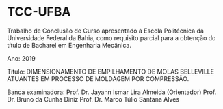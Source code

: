 # TCC-UFBA
 
Trabalho de Conclusão de Curso apresentado à Escola Politécnica da Universidade Federal da Bahia, como requisito parcial para a obtenção do título de Bacharel em Engenharia Mecânica.

Ano: 2019

Título: DIMENSIONAMENTO DE EMPILHAMENTO DE MOLAS BELLEVILLE ATUANTES EM PROCESSO DE MOLDAGEM POR COMPRESSÃO.

Banca examinadora:
    Prof. Dr. Jayann Ismar Lira Almeida (Orientador)
    Prof. Dr. Bruno da Cunha Diniz
    Prof. Dr. Marco Túlio Santana Alves
